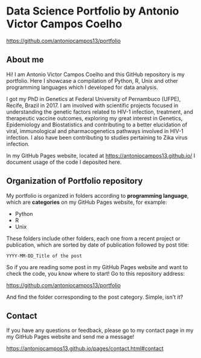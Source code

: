 # Data Science Portfolio by Antonio Victor Campos Coelho

https://github.com/antoniocampos13/portfolio

## About me

Hi! I am Antonio Victor Campos Coelho and this GitHub repository is my portfolio. Here I showcase a compilation of Python, R, Unix and other programming languages which I developed for data analysis.

I got my PhD in Genetics at Federal University of Pernambuco (UFPE), Recife, Brazil in 2017. I am involved with scientific projects focused in understanding the genetic factors related to HIV-1 infection, treatment, and therapeutic vaccine outcomes, exploring my great interest in Genetics, Epidemiology and Biostatistics and contributing to a better elucidation of viral, immunological and pharmacogenetics pathways involved in HIV-1 infection. I also have been contributing to studies pertaining to Zika virus infection.

In my GitHub Pages website, located at https://antoniocampos13.github.io/ I document usage of the code I deposited here.

## Organization of Portfolio repository

My portfolio is organized in folders according to **programming language**, which are **categories** on my GitHub Pages website, for example:

* Python
* R
* Unix

These folders include other folders, each one from a recent project or publication, which are sorted by date of publication followed by post title:

`YYYY-MM-DD_Title of the post`

So if you are reading some post in my GitHub Pages website and want to check the code, you know where to start! Go to this repository address:

https://github.com/antoniocampos13/portfolio

And find the folder corresponding to the post category. Simple, isn't it?

## Contact

If you have any questions or feedback, please go to my contact page in my my GitHub Pages website and send me a message!

https://antoniocampos13.github.io/pages/contact.html#contact 
